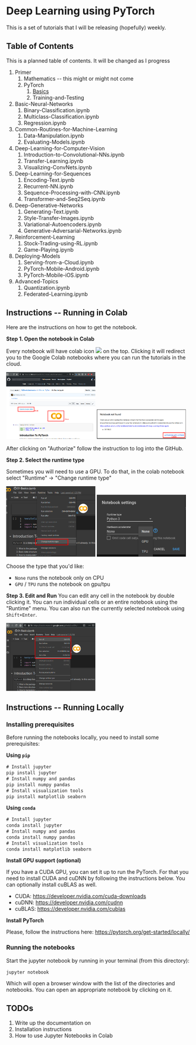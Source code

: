 # Deep Learning using PyTorch

This is a set of tutorials that I will be releasing (hopefully) weekly.

## Table of Contents

This is a planned table of contents.
It will be changed as I progress

1. Primer
    1. Mathematics -- this might or might not come
    1. PyTorch
        1. [Basics](00-Primer/PyTorch/01-Basics.ipynb)
        1. Training-and-Testing
1. Basic-Neural-Networks
    1. Binary-Classification.ipynb
    1. Multiclass-Classification.ipynb
    1. Regression.ipynb
1. Common-Routines-for-Machine-Learning
    1. Data-Manipulation.ipynb
    1. Evaluating-Models.ipynb
1. Deep-Learning-for-Computer-Vision
    1. Introduction-to-Convolutional-NNs.ipynb
    1. Transfer-Learning.ipynb
    1. Visualizing-ConvNets.ipynb
1. Deep-Learning-for-Sequences
    1. Encoding-Text.ipynb
    1. Recurrent-NN.ipynb
    1. Sequence-Processing-with-CNN.ipynb
    1. Transformer-and-Seq2Seq.ipynb
1. Deep-Generative-Networks
    1. Generating-Text.ipynb
    1. Style-Transfer-Images.ipynb
    1. Variational-Autoencoders.ipynb
    1. Generative-Adversarial-Networks.ipynb
1. Reinforcement-Learning
    1. Stock-Trading-using-RL.ipynb
    1. Game-Playing.ipynb
1. Deploying-Models
    1. Serving-from-a-Cloud.ipynb
    1. PyTorch-Mobile-Android.ipynb
    1. PyTorch-Mobile-iOS.ipynb
1. Advanced-Topics
    1. Quantization.ipynb
    1. Federated-Learning.ipynb

## Instructions -- Running in Colab

Here are the instructions on how to get the notebook.

**Step 1. Open the notebook in Colab**

Every notebook will have colab icon <img src="https://colab.research.google.com/img/colab_favicon.ico" width=16/> on the top.
Clicking it will redirect you to the Google Colab notebooks where you can run the tutorials in the cloud.

<img src="imgs/colab_step_1.png" alt="Step 1" width=240/>
<img src="imgs/colab_step_1_auth.png" alt="Step 1" width=240/>

After clicking on "Authorize" follow the instruction to log into the GitHub.

**Step 2. Select the runtime type**

Sometimes you will need to use a GPU.
To do that, in the colab notebook select "Runtime" -> "Change runtime type"

<img src="imgs/colab_step_2_a.png" alt="Step 2a" width=240/>
<img src="imgs/colab_step_2_b.png" alt="Step 2b" width=240/>

Choose the type that you'd like:
- `None` runs the notebook only on CPU
- `GPU` / `TPU` runs the notebook on gpu/tpu

**Step 3. Edit and Run**
You can edit any cell in the notebook by double clicking it.
You can run individual cells or an entire notebook using the "Runtime" menu.
You can also run the currently selected notebook using `Shift+Enter`.

<img src="imgs/colab_step_3.png" alt="Step 3" width=240/>

## Instructions -- Running Locally

### Installing prerequisites

Before running the notebooks locally, you need to install some prerequisites:

**Using `pip`**

```shell
# Install jupyter
pip install jupyter
# Install numpy and pandas
pip install numpy pandas
# Install visualization tools
pip install matplotlib seaborn
```

**Using `conda`**

```shell
# Install jupyter
conda install jupyter
# Install numpy and pandas
conda install numpy pandas
# Install visualization tools
conda install matplotlib seaborn
```

**Install GPU support (optional)**

If you have a CUDA GPU, you can set it up to run the PyTorch.
For that you need to install CUDA and cuDNN by following the instructions below.
You can optionally install cuBLAS as well.

- CUDA: https://developer.nvidia.com/cuda-downloads
- cuDNN: https://developer.nvidia.com/cudnn
- cuBLAS: https://developer.nvidia.com/cublas

**Install PyTorch**

Please, follow the instructions here: https://pytorch.org/get-started/locally/

### Running the notebooks

Start the jupyter notebook by running in your terminal (from this directory):

```console
jupyter notebook
```

Which will open a browser window with the list of the directories and notebooks.
You can open an appropriate notebook by clicking on it.

## TODOs

1. Write up the documentation on
  1. Installation instructions
  2. How to use Jupyter Notebooks in Colab


